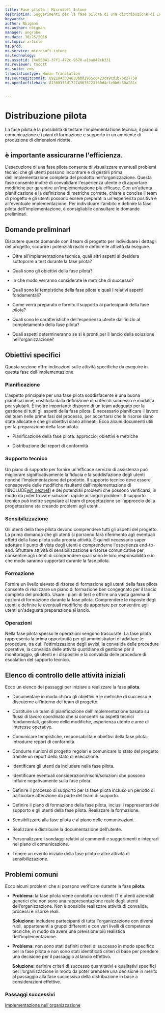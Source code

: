 ```yaml
---
title: Fase pilota | Microsoft Intune
description: Suggerimenti per la fase pilota di una distribuzione di Intune.
keywords: 
author: Nbigman
ms.author: nbigman
manager: angrobe
ms.date: 10/25/2016
ms.topic: article
ms.prod: 
ms.service: microsoft-intune
ms.technology: 
ms.assetid: 14e55841-37f1-472c-9678-a1ba847cb331
ms.reviewer: tscott
ms.suite: ems
translationtype: Human Translation
ms.sourcegitcommit: 8921043334630bbd2955c0423ca9cd1b76c27758
ms.openlocfilehash: 813b03f5d172749076723f60d4cfe0b6c50a261c


---
```


# Distribuzione pilota
La fase pilota è la possibilità di testare l'implementazione tecnica, il piano di comunicazione e i piani di formazione e supporto in un ambiente di produzione di dimensioni ridotte.

## è importante assicurarne l'efficienza.
L'esecuzione di una fase pilota consente di visualizzare eventuali problemi tecnici che gli utenti possono incontrare e di gestirli prima dell'implementazione completa del prodotto nell'organizzazione. Questa fase consente inoltre di convalidare l'esperienza utente e di apportare modifiche per garantire un'implementazione più efficace. Con un'attenta pianificazione e la definizione di metriche corrette, chiare e concise il team di progetto e gli utenti possono essere preparati a un'esperienza positiva e all'eventuale implementazione.
Per individuare l'ambito e definire la fase pilota dell'implementazione, è consigliabile consultare le domande preliminari.

## Domande preliminari
Discutere queste domande con il team di progetto per individuare i dettagli del progetto, scoprire i potenziali rischi e definire le attività da eseguire.

-   Oltre all'implementazione tecnica, quali altri aspetti si desidera sottoporre a test durante la fase pilota?

-   Quali sono gli obiettivi della fase pilota?

-   In che modo verranno considerate le metriche di successo?

-   Quali sono le tempistiche della fase pilota e quali i relativi aspetti fondamentali?

-   Come verrà preparato e fornito il supporto ai partecipanti della fase pilota?

-   Quali sono le caratteristiche dell'esperienza utente dall'inizio al completamento della fase pilota?

-   Quali aspetti determineranno se si è pronti per il lancio della soluzione nell'organizzazione?

## Obiettivi specifici
Questa sezione offre indicazioni sulle attività specifiche da eseguire in questa fase dell'implementazione.

### Pianificazione
L'aspetto principale per una fase pilota soddisfacente è una buona pianificazione, costituita dalla definizione di criteri di successo e modalità per valutarli. È inoltre importante disporre di un team adeguato per la gestione di tutti gli aspetti della fase pilota. È necessario pianificare il lavoro del team nelle prime fasi del processo, per accertarsi che le risorse siano state allocate e che gli obiettivi siano allineati. Ecco alcuni documenti utili per la preparazione della fase pilota.

-   Pianificazione della fase pilota: approccio, obiettivi e metriche

-   Distribuzione del report di conformità

### Supporto tecnico
Un piano di supporto per fornire un'efficace servizio di assistenza può migliorare significativamente la fiducia e la soddisfazione degli utenti nonché l'implementazione del prodotto. Il supporto tecnico deve essere consapevole delle modifiche risultanti dall'implementazione di [!INCLUDE[wit_nextref](../includes/wit_nextref_md.md)] e dei potenziali problemi che possono verificarsi, in modo da poter trovare soluzioni rapide ai singoli problemi. Il supporto tecnico può inoltre segnalare al team di progettazione se l'approccio della progettazione sta creando problemi agli utenti.

### Sensibilizzazione
Gli utenti della fase pilota devono comprendere tutti gli aspetti del progetto. La prima domanda che gli utenti si porranno farà riferimento agli eventuali effetti della fase pilota sulla propria attività. È quindi necessario saper adottare il punto di vista degli utenti e comprenderne l'esperienza end-to-end. Sfruttare attività di sensibilizzazione e risorse comunicative per consentire agli utenti di comprendere quali sono le loro responsabilità e in che modo saranno supportati durante la fase pilota.

### Formazione
Fornire un livello elevato di risorse di formazione agli utenti della fase pilota consente di realizzare un piano di formazione ben congegnato per il lancio completo del prodotto. Usare i piani di test e offrire una vasta gamma di opzioni di formazione durante la fase pilota. Comprendere le risposte degli utenti e definire le eventuali modifiche da apportare per consentire agli utenti un'adeguata preparazione al lancio.

### Operazioni
Nella fase pilota spesso le operazioni vengono trascurate. La fase pilota rappresenta la prima opportunità per gli amministratori di adattare le procedure, tra cui: l'ottimizzazione degli avvisi, la convalida delle procedure operative, la convalida delle attività quotidiane di gestione per il monitoraggio, gli utenti e i dispositivi e la convalida delle procedure di escalation del supporto tecnico.

## Elenco di controllo delle attività iniziali
Ecco un elenco dei passaggi per iniziare a realizzare la fase **pilota**.

-   Documentare in modo chiaro gli obiettivi e le metriche di successo e discuterne all'interno del team di progetto.

-   Costituire un team di pianificazione dell'implementazione basato su flussi di lavoro coordinato che si concentri su aspetti tecnici fondamentali, gestione delle modifiche, esperienza utente e aree di interesse operativo.

-   Comunicare tempistiche, responsabilità e obiettivi della fase pilota. Introdurre report di conformità.

-   Condurre riunioni di progetto regolari e comunicare lo stato del progetto tramite un report dello stato di esecuzione.

-   Identificare gli utenti da includere nella fase pilota.

-   Identificare eventuali considerazioni/rischi/soluzioni che possono influire negativamente sulla fase pilota.

-   Definire il processo di supporto per la fase pilota incluso un periodo di particolare attenzione da parte del team di supporto.

-   Definire il piano di formazione della fase pilota, inclusi i rappresentati del supporto e gli utenti della fase pilota. Realizzare la formazione.

-   Sensibilizzare alla fase pilota e al piano delle comunicazioni.

-   Realizzare e distribuire la documentazione dell'utente.

-   Personalizzare i sondaggi relativi ai commenti e suggerimenti e integrarli nel piano di comunicazione.

-   Tenere un evento iniziale della fase pilota e altre attività di sensibilizzazione.

## Problemi comuni
Ecco alcuni problemi che si possono verificare durante la fase **pilota**.

-   **Problema:** la fase pilota viene condotta con utenti IT e utenti aziendali generici che non sono una rappresentazione reale degli utenti dell'organizzazione. Non è possibile realizzare attività di convalida, processi e risorse reali.

    **Soluzione:** includere partecipanti di tutta l'organizzazione con diversi ruoli, appartenenti a gruppi differenti e con vari livelli di competenze tecniche, in modo da avere una previsione più realistica dell'implementazione.

-   **Problema:** non sono stati definiti criteri di successo in modo specifico per la fase pilota e non sono stati identificati criteri di base per prendere una decisione per il passaggio al lancio effettivo.

    **Soluzione:** definire criteri di successo quantitativi e qualitativi specifici per l'organizzazione in modo da poter prendere una decisione in merito al passaggio alla fase successiva della distribuzione in base a considerazioni effettive.

### Passaggi successivi
[Implementazione nell'organizzazione](enterprise-rollout.md)



<!--HONumber=Oct16_HO4-->


